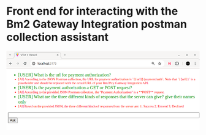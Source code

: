 # Front end for interacting with the Bm2 Gateway Integration postman collection assistant

![Chat conversation with the AI](sample%20output.png "Chat conversation")
